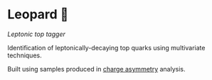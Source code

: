 # Leopard 🐆

_Leptonic top tagger_

Identification of leptonically-decaying top quarks using multivariate techniques.

Built using samples produced in [charge asymmetry](https://github.com/cms-ttbarAC/Analysis) analysis.
